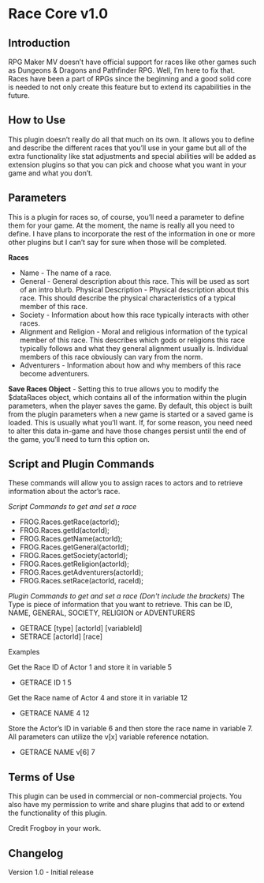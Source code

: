 # Race Core v1.0

## Introduction

RPG Maker MV doesn’t have official support for races like other games such as Dungeons & Dragons and Pathfinder RPG.  Well, I’m here to fix that.  Races have been a part of RPGs since the beginning and a good solid core is needed to not only create this feature but to extend its capabilities in the future.


## How to Use

This plugin doesn’t really do all that much on its own.  It allows you to define and describe the different races that you’ll use in your game but all of the extra functionality like stat adjustments and special abilities will be added as extension plugins so that you can pick and choose what you want in your game and what you don’t.


## Parameters

This is a plugin for races so, of course, you’ll need a parameter to define them for your game.  At the moment, the name is really all you need to define.  I have plans to incorporate the rest of the information in one or more other plugins but I can’t say for sure when those will be completed.

**Races** 
* Name - The name of a race.
* General - General description about this race.  This will be used as sort of an intro blurb.
Physical Description - Physical description about this race.  This should describe the physical characteristics of a typical member of this race.
* Society - Information about how this race typically interacts with other races.
* Alignment and Religion - Moral and religious information of the typical member of this race.  This describes which gods or religions this race typically follows and what they general alignment usually is.  Individual members of this race obviously can vary from the norm.
* Adventurers - Information about how and why members of this race become adventurers.

**Save Races Object** - Setting this to true allows you to modify the $dataRaces object, which contains all of the information within the plugin parameters, when the player saves the game.  By default, this object is built from the plugin parameters when a new game is started or a saved game is loaded.  This is usually what you’ll want.  If, for some reason, you need need to alter this data in-game and have those changes persist until the end of the game, you’ll need to turn this option on.


## Script and Plugin Commands

These commands will allow you to assign races to actors and to retrieve information about the actor’s race.

*Script Commands to get and set a race*
* FROG.Races.getRace(actorId);
* FROG.Races.getId(actorId);
* FROG.Races.getName(actorId);
* FROG.Races.getGeneral(actorId);
* FROG.Races.getSociety(actorId);
* FROG.Races.getReligion(actorId);
* FROG.Races.getAdventurers(actorId);
* FROG.Races.setRace(actorId, raceId);

*Plugin Commands to get and set a race (Don't include the brackets)*
The Type is piece of information that you want to retrieve.  This can be ID, NAME, GENERAL, SOCIETY, RELIGION or ADVENTURERS
* GETRACE [type] [actorId] [variableId]
* SETRACE [actorId] [race]

Examples

Get the Race ID of Actor 1 and store it in variable 5
* GETRACE ID 1 5

Get the Race name of Actor 4 and store it in variable 12
* GETRACE NAME 4 12

Store the Actor’s ID in variable 6 and then store the race name in variable 7.  All parameters can utilize the v[x] variable reference notation.
* GETRACE NAME v[6] 7


## Terms of Use

This plugin can be used in commercial or non-commercial projects.  You also have my permission to write and share plugins that add to or extend the functionality of this plugin.

Credit Frogboy in your work.


## Changelog

Version 1.0 - Initial release
